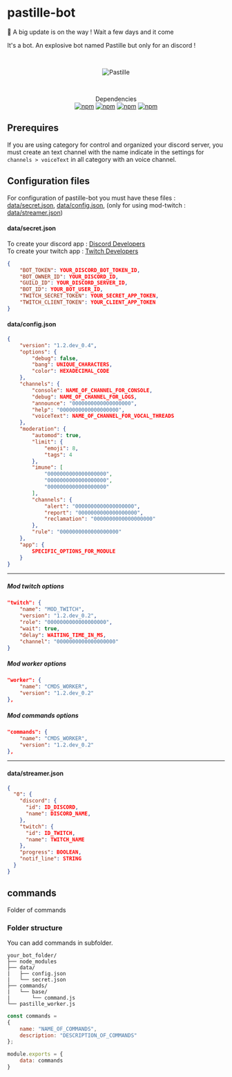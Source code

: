 # pastille-bot

📢 A big update is on the way ! Wait a few days and it come

It's a bot. An explosive bot named Pastille but only for an discord !

<div align="center">
	<br />
	<p>
		<img src="https://1.images.cdn.pooks.fr/github/pastillebot/white.png" alt="Pastille" />
	</p>
  <br>
  <p>
    Dependencies<br>
    <a href="https://www.npmjs.com/package/discord.js"><img alt="npm" src="https://img.shields.io/npm/v/discord.js?label=discord.js"></a>
    <a href="https://www.npmjs.com/package/xmlhttprequest"><img alt="npm" src="https://img.shields.io/npm/v/xmlhttprequest?label=xmlhttprequest"></a>
    <a href="https://www.npmjs.com/package/@discordjs/rest"><img alt="npm" src="https://img.shields.io/npm/v/@discordjs/rest?label=@discordjs/rest"></a>
    <a href="https://www.npmjs.com/package/fs"><img alt="npm" src="https://img.shields.io/npm/v/fs?label=fs"></a>
  </p>
</div>

## Prerequires

If you are using category for control and organized your discord server, you must create an text channel with the name indicate in the settings for `channels > voiceText` in all category with an voice channel.

## Configuration files

For configuration of pastille-bot you must have these files : [data/secret.json](https://github.com/jeremiemeunier/pastille-bot/blob/main/data/config.sample.json),
[data/config.json](https://github.com/jeremiemeunier/pastille-bot/blob/main/data/config.sample.json), 
(only for using mod-twitch : [data/streamer.json](https://github.com/jeremiemeunier/pastille-bot/blob/main/data/config.sample.json))

#### data/secret.json

To create your discord app : [Discord Developers](https://discord.com/developers/applications)<br />
To create your twitch app : [Twitch Developers](https://dev.twitch.tv/console/apps/create)<br />

```json
{
    "BOT_TOKEN": YOUR_DISCORD_BOT_TOKEN_ID,
    "BOT_OWNER_ID": YOUR_DISCORD_ID,
    "GUILD_ID": YOUR_DISCORD_SERVER_ID,
    "BOT_ID": YOUR_BOT_USER_ID,
    "TWITCH_SECRET_TOKEN": YOUR_SECRET_APP_TOKEN,
    "TWITCH_CLIENT_TOKEN": YOUR_CLIENT_APP_TOKEN
}
```

#### data/config.json

```json
{
    "version": "1.2.dev_0.4",
    "options": {
        "debug": false,
        "bang": UNIQUE_CHARACTERS,
        "color": HEXADECIMAL_CODE
    },
    "channels": {
        "console": NAME_OF_CHANNEL_FOR_CONSOLE,
        "debug": NAME_OF_CHANNEL_FOR_LOGS,
        "announce": "0000000000000000000",
        "help": "0000000000000000000",
        "voiceText": NAME_OF_CHANNEL_FOR_VOCAL_THREADS
    },
    "moderation": {
        "automod": true,
        "limit": {
            "emoji": 8,
            "tags": 4
        },
        "imune": [
            "0000000000000000000",
            "0000000000000000000",
            "0000000000000000000"
        ],
        "channels": {
            "alert": "0000000000000000000",
            "report": "0000000000000000000",
            "reclamation": "0000000000000000000"
        },
        "rule": "0000000000000000000"
    },
    "app": {
        SPECIFIC_OPTIONS_FOR_MODULE
    }
}
```
<hr>

##### Mod twitch options

```json
"twitch": {
    "name": "MOD_TWITCH",
    "version": "1.2.dev_0.2",
    "role": "0000000000000000000",
    "wait": true,
    "delay": WAITING_TIME_IN_MS,
    "channel": "0000000000000000000"
}
```

##### Mod worker options

```json
"worker": {
    "name": "CMDS_WORKER",
    "version": "1.2.dev_0.2"
},
```

##### Mod commands options

```json
"commands": {
    "name": "CMDS_WORKER",
    "version": "1.2.dev_0.2"
},
```

<hr>

#### data/streamer.json
```json
{
  "0": {
    "discord": {
      "id": ID_DISCORD,
      "name": DISCORD_NAME,
    },
    "twitch": {
      "id": ID_TWITCH,
      "name": TWITCH_NAME
    },
    "progress": BOOLEAN,
    "notif_line": STRING
  }
}
```

## commands

Folder of commands

### Folder structure

You can add commands in subfolder.

```
your_bot_folder/
├── node_modules
├── data/
|   ├── config.json
|   └── secret.json
├── commands/
|   └── base/
|       └── command.js
└── pastille_worker.js
```

```js
const commands =
{
    name: "NAME_OF_COMMANDS",
    description: "DESCRIPTION_OF_COMMANDS"
};

module.exports = {
    data: commands
}
```
